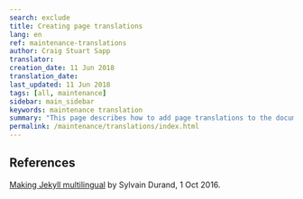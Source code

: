 ```yaml
---
search: exclude
title: Creating page translations
lang: en
ref: maintenance-translations
author: Craig Stuart Sapp
translator: 
creation_date: 11 Jun 2018
translation_date: 
last_updated: 11 Jun 2018
tags: [all, maintenance]
sidebar: main_sidebar
keywords: maintenance translation 
summary: "This page describes how to add page translations to the documentation."
permalink: /maintenance/translations/index.html
---
```





## References ##

[Making Jekyll multilingual](https://www.sylvaindurand.org/making-jekyll-multilingual) by Sylvain Durand, 1 Oct 2016.


